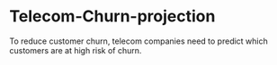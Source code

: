 # Telecom-Churn-projection
To reduce customer churn, telecom companies need to predict which customers are at high risk of churn.
